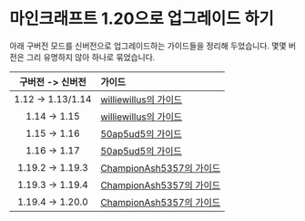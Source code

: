 마인크래프트 1.20으로 업그레이드 하기
=========================

아래 구버전 모드를 신버전으로 업그레이드하는 가이드들을 정리해 두었습니다. 몇몇 버전은 그리 유명하지 않아 하나로 묶었습니다.

|    구버전 -> 신버전     | 가이드                                |
|:-----------------:|:-----------------------------------|
| 1.12 -> 1.13/1.14 | [williewillus의 가이드][112to114]      |
|   1.14 -> 1.15    | [williewillus의 가이드][114to115]      |
|   1.15 -> 1.16    | [50ap5ud5의 가이드][115to116]          |
|   1.16 -> 1.17    | [50ap5ud5의 가이드][116to117]          |
| 1.19.2 -> 1.19.3  | [ChampionAsh5357의 가이드][1192to1193] |
| 1.19.3 -> 1.19.4  | [ChampionAsh5357의 가이드][1193to1194] |
| 1.19.4 -> 1.20.0  | [ChampionAsh5357의 가이드][1194to120]  |

[112to114]: https://gist.github.com/williewillus/353c872bcf1a6ace9921189f6100d09a
[114to115]: https://gist.github.com/williewillus/30d7e3f775fe93c503bddf054ef3f93e
[115to116]: https://gist.github.com/50ap5ud5/f4e70f0e8faeddcfde6b4b1df70f83b8
[116to117]: https://gist.github.com/50ap5ud5/beebcf056cbdd3c922cc8993689428f4
[1192to1193]: https://gist.github.com/ChampionAsh5357/c21724bafbc630da2ed8899fe0c1d226
[1193to1194]: https://gist.github.com/ChampionAsh5357/163a75e87599d19ee6b4b879821953e8
[1194to120]: https://gist.github.com/ChampionAsh5357/cf818acc53ffea6f4387fe28c2977d56
